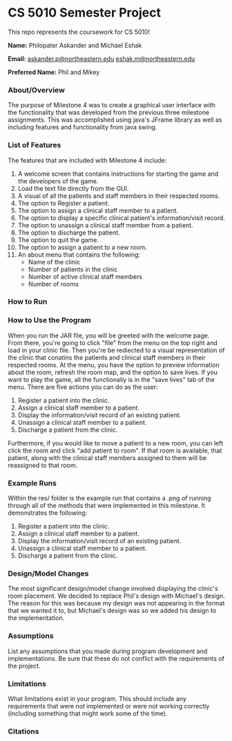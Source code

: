 # CS 5010 Semester Project

This repo represents the coursework for CS 5010!

**Name:** Philopater Askander and Michael Eshak

**Email:** askander.p@northeastern.edu eshak.m@northeastern.edu

**Preferred Name:** Phil and Mikey



### About/Overview
The purpose of Milestone 4 was to create a graphical user interface with
the functionality that was developed from the previous three milestone
assignments. This was accomplished using java's JFrame library as well as
including features and functionality from java swing.



### List of Features
The features that are included with Milestone 4 include:
1. A welcome screen that contains instructions for starting the game and
   the developers of the game.
2. Load the text file directly from the GUI.
3. A visual of all the patients and staff members in their respected rooms.
4. The option to Register a patient.
5. The option to assign a clinical staff member to a patient.
6. The option to display a specific clinical patient's information/visit record.
7. The option to unassign a clinical staff member from a patient.
8. The option to discharge the patient.
9. The option to quit the game.
10. The option to assign a patient to a new room.
11. An about menu that contains the following:
    * Name of the clinic
    * Number of patients in the clinic
    * Number of active clinical staff members
    * Number of rooms

### How to Run




### How to Use the Program
When you run the JAR file, you will be greeted with the welcome page. From there,
you're going to click "file" from the menu on the top right and load in your clinic file.
Then you're be rediected to a visual representation of the clinic that conatins the patients
and clinical staff members in their respected rooms. At the menu, you have the option to preview
information about the room, refresh the room map, and the option to save lives. If you want to 
play the game, all the functionaliy is in the "save lives" tab of the menu. There are five 
actions you can do as the user:

1. Register a patient into the clinic.
2. Assign a clinical staff member to a patient.
3. Display the information/visit record of an existing patient.
4. Unassign a clinical staff member to a patient.
5. Discharge a patient from the clinic.

Furthermore, if you would like to move a patient to a new room, you can left click the 
room and click "add patient to room". If that room is available, that patient, along with
the clinical staff members assigned to them will be reassigned to that room.


### Example Runs
Within the res/ folder is the example run that contains a .png of running through all of the methods that were implemented in this milestone. It demonstrates the following:
1. Register a patient into the clinic.
2. Assign a clinical staff member to a patient.
3. Display the information/visit record of an existing patient.
4. Unassign a clinical staff member to a patient.
5. Discharge a patient from the clinic.


### Design/Model Changes
The most significant design/model change involved displaying the clinic's room placement. We decided to replace Phil's design with Michael's design. The reason for this was because my design was not appearing in the format that we wanted it to, but Michael's design was so we added his design to the implementation.


### Assumptions

List any assumptions that you made during program development and implementations. Be sure that these do not conflict with the requirements of the project.



### Limitations

What limitations exist in your program. This should include any requirements that were *not* implemented or were not working correctly (including something that might work some of the time).



### Citations




